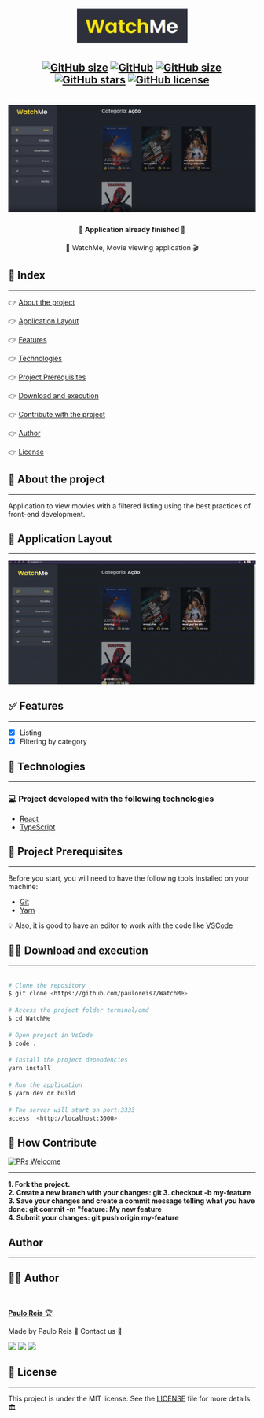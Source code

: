 <h1 align="center">
    <img src=".github/logo.jpeg" />
</h1>

<h2 align="center">

[![GitHub size](https://img.shields.io/github/repo-size/pauloreis7/WatchMe?color=purple)](https://github.com/pauloreis7/WatchMe/issues)
[![GitHub](https://img.shields.io/badge/types-TypeScript-%23007acc)](https://github.com/pauloreis7/WatchMe)
[![GitHub size](https://img.shields.io/github/last-commit/pauloreis7/WatchMe?color=%23964b00)](https://github.com/pauloreis7/WatchMe/commits)
[![GitHub stars](https://img.shields.io/github/stars/pauloreis7/WatchMe?color=%23f9d71c&style=flat)](https://github.com/pauloreis7/WatchMe/stargazers)
[![GitHub license](https://img.shields.io/github/license/pauloreis7/Foodfy)](https://github.com/pauloreis7/WatchMe/blob/master/LICENSE)
	
</h2>

<h1 align="center">
    <img src=".github/cover.jpeg" />
</h1>

<h4 align="center">🏁 Application already finished 🏁</h4>

<p align="center">🎥 WatchMe, Movie viewing application 🎬</p>

## 🔗 Index
---
 <p>👉 <a href="#about">About the project</a> </p>
 <p>👉 <a href="#layout">Application Layout</a> </p>
 <p>👉 <a href="#func">Features</a> </p>
 <p>👉 <a href="#techs">Technologies</a> </p>
 <p>👉 <a href="#requests">Project Prerequisites</a> </p>
 <p>👉 <a href="#work">Download and execution</a> </p>
 <p>👉 <a href="#contribute">Contribute with the project</a> </p>
 <p>👉 <a href="#author">Author</a> </p>
 <p>👉 <a href="#license">License</a> </p>

<a id="about"></a>
## 🔎 About the project
---
<p>Application to view movies with a filtered listing using the best practices of front-end development.</p>

<a id="layout"></a>
## 🎨 Application Layout
---
<img src=".github/demo.gif" />

<a id="func"></a>
## ✅ Features
---
- [x] Listing
- [x] Filtering by category

<a id="techs"></a>
## 🧪 Technologies
---
### 💻 Project developed with the following technologies

- [React](https://reactjs.org/)
- [TypeScript](https://www.typescriptlang.org/)

<a id="requests"></a>
## 🚨 Project Prerequisites
---
 Before you start, you will need to have the following tools installed on your machine:

* [Git](https://git-scm.com)
* [Yarn](https://yarnpkg.com/)

💡 Also, it is good to have an editor to work with the code like [VSCode](https://code.visualstudio.com/)

<a id="work"></a>
## 🏄‍♂️ Download and execution
---

````bash

# Clone the repository
$ git clone <https://github.com/pauloreis7/WatchMe>

# Access the project folder terminal/cmd
$ cd WatchMe

# Open project in VsCode
$ code .

# Install the project dependencies
yarn install

# Run the application
$ yarn dev or build

# The server will start on port:3333 
access  <http://localhost:3000>

````

<a id="contribute"></a>
## 🎉 How Contribute

[![PRs Welcome](https://img.shields.io/badge/PRs-welcome-brightgreen.svg?style=flat-square)](https://github.com/pauloreis7/WatchMe/pulls)

---

<b>1. Fork the project.</b> <br />
<b>2. Create a new branch with your changes: git 3. checkout -b my-feature</b> <br />
<b>3. Save your changes and create a commit message telling what you have done: git commit -m "feature: My new feature</b> <br />
<b>4. Submit your changes: git push origin my-feature</b>


<a id="author"></a>
## Author
---

## 👨‍💻 Author

<a href="https://github.com/pauloreis7">

<img style="border-radius: 50%;" src="https://avatars1.githubusercontent.com/u/63323224?s=400&v=4" width="100px;" alt=""/>

<b>Paulo Reis</b> 🏆 

</a>

<p>Made by Paulo Reis 🤴 Contact us 👋</p>

<a href = "mailto:paulosilvadosreis2057@gmail.com"><img src="https://img.shields.io/badge/Gmail-D14836?style=for-the-badge&logo=gmail&logoColor=white" target="_blank"></a>
<a href="https://www.linkedin.com/in/paulo-reis7/" target="_blank"><img src="https://img.shields.io/badge/-LinkedIn-%230077B5?style=for-the-badge&logo=linkedin&logoColor=white" target="_blank"></a>
<a href="https://www.instagram.com/pauloreis.7" target="_blank"><img src="https://img.shields.io/badge/-Instagram-%23E4405F?style=for-the-badge&logo=instagram&logoColor=white" target="_blank"></a>

<a id="license"></a>
## 📝 License
---
This project is under the MIT license. See the [LICENSE](LICENSE) file for more details.🏛️
